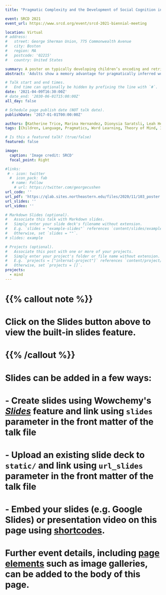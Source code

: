 ```yaml
---
title: "Pragmatic Complexity and the Development of Social Cognition in Children’s Word Learning and Retention"

event: SRCD 2021
event_url: https://www.srcd.org/event/srcd-2021-biennial-meeting

location: Virtual
# address:
#   street: George Sherman Union, 775 Commonwealth Avenue
#   city: Boston
#   region: MA
#   postcode: '02215'
#   country: United States

summary: A poster on typically developing children’s encoding and retrieval of pragmatically inferred words.
abstract: 'Adults show a memory advantage for pragmatically inferred words. This advantage is linked to theory of mind abilities. However, both assumptions underpinning pragmatic inferences and theory of mind skills are not static in development. When does this advantage emerge in typically developing children? Find out in our poster!'

# Talk start and end times.
#   End time can optionally be hidden by prefixing the line with `#`.
date: '2021-04-09T16:30:00Z'
# date_end: '2030-06-01T15:00:00Z'
all_day: false

# Schedule page publish date (NOT talk date).
publishDate: '2017-01-01T00:00:00Z'

authors: [Katherine Trice, Marina Hernandez, Dionysia Saratsli, Leah Heisler, Zhenghan Qi]
tags: [Children, Language, Pragmatics, Word Learning, Theory of Mind, Individual Differences]

# Is this a featured talk? (true/false)
featured: false

image:
  caption: 'Image credit: SRCD'
  focal_point: Right

#links:
 # - icon: twitter
  #  icon_pack: fab
   # name: Follow
    # url: https://twitter.com/georgecushen
url_code: ''
url_pdf: 'https://qlab.sites.northeastern.edu/files/2020/11/103_poster.pdf'
url_slides: ''
url_video: ''

# Markdown Slides (optional).
#   Associate this talk with Markdown slides.
#   Simply enter your slide deck's filename without extension.
#   E.g. `slides = "example-slides"` references `content/slides/example-slides.md`.
#   Otherwise, set `slides = ""`.
# slides: example

# Projects (optional).
#   Associate this post with one or more of your projects.
#   Simply enter your project's folder or file name without extension.
#   E.g. `projects = ["internal-project"]` references `content/project/deep-learning/index.md`.
#   Otherwise, set `projects = []`.
projects:
  - mind
---
```


# {{% callout note %}}
# Click on the **Slides** button above to view the built-in slides feature.
# {{% /callout %}}

# Slides can be added in a few ways:

# - **Create** slides using Wowchemy's [_Slides_](https://wowchemy.com/docs/managing-content/#create-slides) feature and link using `slides` parameter in the front matter of the talk file
# - **Upload** an existing slide deck to `static/` and link using `url_slides` parameter in the front matter of the talk file
# - **Embed** your slides (e.g. Google Slides) or presentation video on this page using [shortcodes](https://wowchemy.com/docs/writing-markdown-latex/).
# 
# Further event details, including [page elements](https://wowchemy.com/docs/writing-markdown-latex/) such as image galleries, can be added to the body of this page.
